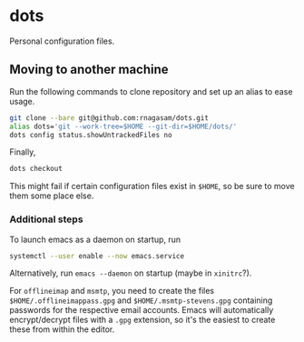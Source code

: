 # dots

Personal configuration files.


## Moving to another machine

Run the following commands to clone repository and set up an alias to ease
usage.

```bash
git clone --bare git@github.com:rnagasam/dots.git
alias dots='git --work-tree=$HOME --git-dir=$HOME/dots/'
dots config status.showUntrackedFiles no
```
Finally,

```bash
dots checkout
```

This might fail if certain configuration files exist in `$HOME`, so be
sure to move them some place else.


### Additional steps

To launch emacs as a daemon on startup, run

```bash
systemctl --user enable --now emacs.service
```
Alternatively, run `emacs --daemon` on startup (maybe in `xinitrc`?).

For `offlineimap` and `msmtp`, you need to create the files
`$HOME/.offlineimappass.gpg` and `$HOME/.msmtp-stevens.gpg` containing
passwords for the respective email accounts.  Emacs will automatically
encrypt/decrypt files with a `.gpg` extension, so it's the easiest to
create these from within the editor.
